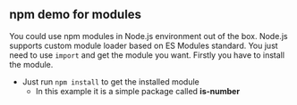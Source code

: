 ## npm demo for modules

You could use npm modules in Node.js environment out of the box. Node.js supports custom module loader based on ES Modules standard. You just need to use `import` and get the module you want. Firstly you have to install the module.

- Just run `npm install` to get the installed module
  - In this example it is a simple package called **is-number**
